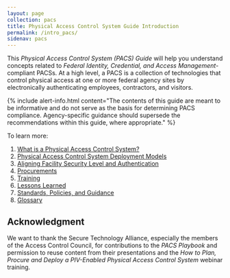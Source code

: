 ```yaml
---
layout: page
collection: pacs
title: Physical Access Control System Guide Introduction
permalink: /intro_pacs/
sidenav: pacs
---
```


This _Physical Access Control System (PACS) Guide_ will help you understand concepts related to _Federal Identity, Credential, and Access Management_-compliant PACSs.  At a high level, a PACS is a collection of technologies that control physical access at one or more federal agency sites by electronically authenticating employees, contractors, and visitors. 

{% include alert-info.html content="The contents of this guide are meant to be informative and do not serve as the basis for determining PACS compliance. Agency-specific guidance should supersede the recommendations within this guide, where appropriate." %}

To learn more:
1. [What is a Physical Access Control System?]({{site.baseurl}}/guidepiv/what-is-pacs/)
1. [Physical Access Control System Deployment Models]({{site.baseurl}}/guidepiv/pacs/)
1. [Aligning Facility Security Level and Authentication]({{site.baseurl}}/guidepiv/alignfslandauth/)
1. [Procurements]({{site.baseurl}}/guidepiv/procure/)
1. [Training]({{site.baseurl}}/guidepiv/train/)
1. [Lessons Learned]({{site.baseurl}}/guidepiv/lessonslearned/)
1. [Standards, Policies, and Guidance]({{site.baseurl}}/guidepiv/standards/)
1. [Glossary]({{site.baseurl}}/guidepiv/glossary/)


## Acknowledgment
We want to thank the Secure Technology Alliance, especially the members of the Access Control Council, for contributions to the *PACS Playbook* and permission to reuse content from their presentations and the *How to Plan, Procure and Deploy a PIV-Enabled Physical Access Control System* webinar training.  